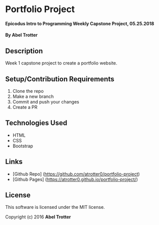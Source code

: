 # Portfolio Project

#### Epicodus Intro to Programming Weekly Capstone Project, 05.25.2018

#### By Abel Trotter

## Description

Week 1 capstone project to create a portfolio website.

## Setup/Contribution Requirements

1. Clone the repo
1. Make a new branch
1. Commit and push your changes
1. Create a PR

## Technologies Used

* HTML
* CSS
* Bootstrap

## Links

* [Github Repo] (https://github.com/atrotter0/portfolio-project)
* [Github Pages] (https://atrotter0.github.io/portfolio-project/)

## License

This software is licensed under the MIT license.

Copyright (c) 2016 **Abel Trotter**